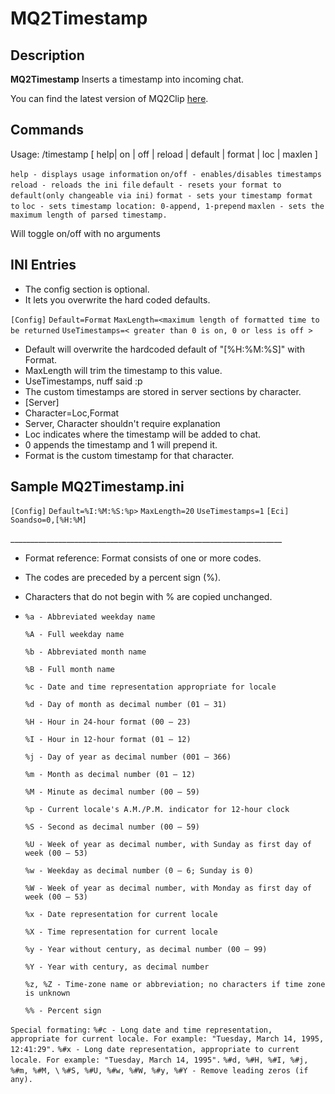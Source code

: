 # MQ2Timestamp

## Description

**MQ2Timestamp** Inserts a timestamp into incoming chat.

You can find the latest version of MQ2Clip [here](https://macroquest2.com/phpBB3/viewtopic.php?f=31&t=9078&hilit=mq2timestamp).

## Commands

Usage: /timestamp \[ help\| on \| off \| reload \| default \| format \| loc  \| maxlen \]

`help - displays usage information`
`on/off - enables/disables timestamps`
`reload - reloads the ini file`
`default - resets your format to default(only changeable via ini)`
`format - sets your timestamp format to`
`loc - sets timestamp location: 0-append, 1-prepend`
`maxlen - sets the maximum length of parsed timestamp.`

Will toggle on/off with no arguments

## INI Entries

* The config section is optional.
* It lets you overwrite the hard coded defaults.

`[Config]`
`Default=Format`
`MaxLength=<maximum length of formatted time to be returned`
`UseTimestamps=< greater than 0 is on, 0 or less is off >`

* Default will overwrite the hardcoded default of "\[%H:%M:%S\]" with Format.
* MaxLength will trim the timestamp to this value.
* UseTimestamps, nuff said :p
* The custom timestamps are stored in server sections by character.
* \[Server\]
* Character=Loc,Format
* Server, Character shouldn't require explanation
* Loc indicates where the timestamp will be added to chat.
* 0 appends the timestamp and 1 will prepend it.
* Format is the custom timestamp for that character.

## Sample MQ2Timestamp.ini

`[Config]`
`Default=%I:%M:%S:%p>`
`MaxLength=20`
`UseTimestamps=1`
`[Eci]`
`Soandso=0,[%H:%M]`

\_\_\_\_\_\_\_\_\_\_\_\_\_\_\_\_\_\_\_\_\_\_\_\_\_\_\_\_\_\_\_\_\_\_\_\_\_\_\_\_\_\_\_\_\_\_\_\_\_\_\_\_\_\_\_\_\_\_\_\_\_\_\_\_\_\_\_\_

* Format reference: Format consists of one or more codes.
* The codes are preceded by a percent sign \(%\).
* Characters that do not begin with % are copied unchanged.
* `%a - Abbreviated weekday name`

  `%A - Full weekday name`

  `%b - Abbreviated month name`

  `%B - Full month name`

  `%c - Date and time representation appropriate for locale`

  `%d - Day of month as decimal number (01 – 31)`

  `%H - Hour in 24-hour format (00 – 23)`

  `%I - Hour in 12-hour format (01 – 12)`

  `%j - Day of year as decimal number (001 – 366)`

  `%m - Month as decimal number (01 – 12)`

  `%M - Minute as decimal number (00 – 59)`

  `%p - Current locale's A.M./P.M. indicator for 12-hour clock`

  `%S - Second as decimal number (00 – 59)`

  `%U - Week of year as decimal number, with Sunday as first day of week (00 – 53)`

  `%w - Weekday as decimal number (0 – 6; Sunday is 0)`

  `%W - Week of year as decimal number, with Monday as first day of week (00 – 53)`

  `%x - Date representation for current locale`

  `%X - Time representation for current locale`

  `%y - Year without century, as decimal number (00 – 99)`

  `%Y - Year with century, as decimal number`

  `%z, %Z - Time-zone name or abbreviation; no characters if time zone is unknown`

  `%% - Percent sign`

`Special formating:`
`%#c - Long date and time representation, appropriate for current locale. For example: "Tuesday, March 14, 1995, 12:41:29".`
`%#x - Long date representation, appropriate to current locale. For example: "Tuesday, March 14, 1995".`
`%#d, %#H, %#I, %#j, %#m, %#M, \`
`%#S, %#U, %#w, %#W, %#y, %#Y - Remove leading zeros (if any).`
